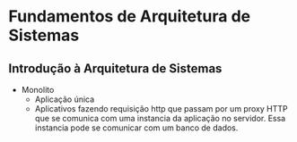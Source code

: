# Fundamentos de Arquitetura de Sistemas

## Introdução à Arquitetura de Sistemas
* Monolito
	* Aplicação única
	* Aplicativos fazendo requisição http que passam por um proxy HTTP que se comunica com uma instancia da aplicação no servidor. Essa instancia pode se comunicar com um banco de dados.